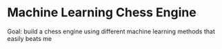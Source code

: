 # Machine Learning Chess Engine
Goal: build a chess engine using different machine learning methods that easily beats me
